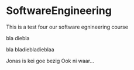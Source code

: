# SoftwareEngineering
This is a test four our software egnineering course


bla
diebla


bla
bladiebladieblaa

Jonas is kei goe bezig
Ook ni waar...